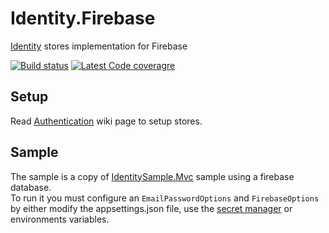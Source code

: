 # Identity.Firebase
[Identity](https://github.com/aspnet/identity) stores implementation for Firebase

[![Build status](https://ci.appveyor.com/api/projects/status/9mibfcl7eg62enha/branch/develop?svg=true)](https://ci.appveyor.com/project/aguacongas/identity-firebase)
[![Latest Code coveragre](https://aguacongas.github.io/Identity.Firebase/latest/badge_linecoverage.svg)](https://aguacongas.github.io/Identity.Firebase/latest)

## Setup

Read [Authentication](https://github.com/aguacongas/Identity.Firebase/wiki/Authentication) wiki page to setup stores.

## Sample

The sample is a copy of [IdentitySample.Mvc](https://github.com/aspnet/Identity/tree/dev/samples/IdentitySample.Mvc) sample using a firebase database.  
To run it you must configure an `EmailPasswordOptions` and `FirebaseOptions` by either modify the appsettings.json file, use the [secret manager](https://docs.microsoft.com/en-us/aspnet/core/security/app-secrets?tabs=visual-studio) or environments variables.  

